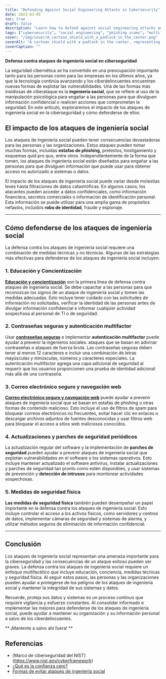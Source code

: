 ```yaml
---
title: "Defending Against Social Engineering Attacks in Cybersecurity"
date: 2023-03-05
toc: true
draft: false
description: "Learn how to defend against social engineering attacks and protect your data from cybercriminals in this informative article."
tags: ["cybersecurity", "social engineering", "phishing scams", "multifactor authentication", "security updates", "password security", "web security", "data breaches", "IT security", "identity theft", "fraud prevention", "espionage prevention", "technical security", "physical security", "information security", "cybercrime prevention", "intrusion detection", "security patches", "employee training", "data protection"]
cover: "/img/cover/A_cartoon_shield_with_a_padlock_in_the_center.png"
coverAlt: "A cartoon shield with a padlock in the center, representing the idea of defending against social engineering attacks in cybersecurity"
coverCaption: ""
---
```


**Defensa contra ataques de ingeniería social en ciberseguridad**  La seguridad cibernética se ha convertido en una preocupación importante tanto para las personas como para las empresas en los últimos años, ya que la tecnología continúa avanzando y los ciberdelincuentes encuentran nuevas formas de explotar las vulnerabilidades. Una de las formas más insidiosas de ciberataque es la **ingeniería social**, que se refiere al uso de la manipulación psicológica para engañar a las personas para que divulguen información confidencial o realicen acciones que comprometan la seguridad. En este artículo, exploraremos el impacto de los ataques de ingeniería social en la ciberseguridad y cómo defenderse de ellos.  ## El impacto de los ataques de ingeniería social  Los ataques de ingeniería social pueden tener consecuencias devastadoras para las personas y las organizaciones. Estos ataques pueden tomar muchas formas, incluidas **estafas de phishing**, pretextos, hostigamiento y esquemas quid pro quo, entre otros. Independientemente de la forma que tomen, los ataques de ingeniería social están diseñados para engañar a las personas para que divulguen información que puede usar para obtener acceso no autorizado a sistemas o datos.  El impacto de los ataques de ingeniería social puede variar desde molestias leves hasta filtraciones de datos catastróficas. En algunos casos, los atacantes pueden acceder a datos confidenciales, como información financiera, secretos comerciales o información de identificación personal. Esta información se puede utilizar para una amplia gama de propósitos nefastos, incluidos **robo de identidad**, fraude y espionaje.  ______  ## Cómo defenderse de los ataques de ingeniería social  La defensa contra los ataques de ingeniería social requiere una combinación de medidas técnicas y no técnicas. Algunas de las estrategias más efectivas para defenderse de los ataques de ingeniería social incluyen:  ### 1. Educación y Concientización  [**Educación y concientización**](https://simeononsecurity.ch/articles/how-to-build-and-manage-an-efective-cybersecurity-awareness-training-program/) son la primera línea de defensa contra ataques de ingenieria social. Se debe capacitar a las personas para que reconozcan los signos de un ataque de ingeniería social y tomen las medidas adecuadas. Esto incluye tener cuidado con las solicitudes de información no solicitadas, verificar la identidad de las personas antes de divulgar información confidencial e informar cualquier actividad sospechosa al personal de TI o de seguridad.  ### 2. Contraseñas seguras y autenticación multifactor  Usar [**contraseñas seguras**](https://simeononsecurity.ch/articles/the-importance-of-password-security-and-best-practices/) e implementar **autenticación multifactor** puede ayudar a prevenir la ingenieros sociales. ataques que se basan en adivinar contraseñas o ataques de fuerza bruta. Las contraseñas seguras deben tener al menos 12 caracteres e incluir una combinación de letras mayúsculas y minúsculas, números y caracteres especiales. La autenticación multifactor agrega una capa adicional de seguridad al requerir que los usuarios proporcionen una prueba de identidad adicional más allá de una contraseña.  ### 3. Correo electrónico seguro y navegación web  [**Correo electrónico seguro y navegación web**](https://simeononsecurity.ch/recommendations/email) puede ayudar a prevenir ataques de ingeniería social que se basan en estafas de phishing u otras formas de contenido malicioso. Esto incluye el uso de filtros de spam para bloquear correos electrónicos no frecuentes, evitar hacer clic en enlaces o descargar archivos adjuntos de fuentes desconocidas y usar filtros web para bloquear el acceso a sitios web maliciosos conocidos.  ### 4. Actualizaciones y parches de seguridad periódicos  La actualización regular del software y la implementación de **parches de seguridad** pueden ayudar a prevenir ataques de ingeniería social que explotan vulnerabilidades en el software o los sistemas operativos. Esto incluye mantener actualizado el software antivirus, instalar actualizaciones y parches de seguridad tan pronto como estén disponibles, y usar sistemas de prevención y **detección de intrusos** para monitorear actividades sospechosas.  ### 5. Medidas de seguridad física  **Las medidas de seguridad física** también pueden desempeñar un papel importante en la defensa contra los ataques de ingeniería social. Esto incluye controlar el acceso a los activos físicos, como servidores y centros de datos, implementar cámaras de seguridad y sistemas de alarma, y utilizar métodos seguros de eliminación de información confidencial.  ______  ## Conclusión  Los ataques de ingeniería social representan una amenaza importante para la ciberseguridad y las consecuencias de un ataque exitoso pueden ser graves. La defensa contra los ataques de ingeniería social requiere un enfoque multifacético que incluye educación, conciencia, medidas técnicas y seguridad física. Al seguir estos pasos, las personas y las organizaciones pueden ayudar a protegerse de los peligros de los ataques de ingeniería social y mantener la integridad de sus sistemas y datos.  Recuerde, proteja sus datos y sistemas es un proceso continuo que requiere vigilancia y esfuerzo constantes. Al consolidar informado e implementar las mejores para defenderse de los ataques de ingeniería social, puede ayudar a mantener su organización y su información personal a salvo de los ciberdelincuentes.  ** ¡Mantente a salvo ahí fuera! **  ## Referencias  - [Marco de ciberseguridad del NIST] (https://www.nist.gov/cyberframework) - [¿Qué es la confianza cero?](https://www.csoonline.com/article/3247848/what-is-zero-trust-a-model-for-more-efective-security.html) - [Formas de evitar ataques de ingenieria social](https://usa.kaspersky.com/resource-center/threats/how-to-avoid-social-engineering-attacks) 